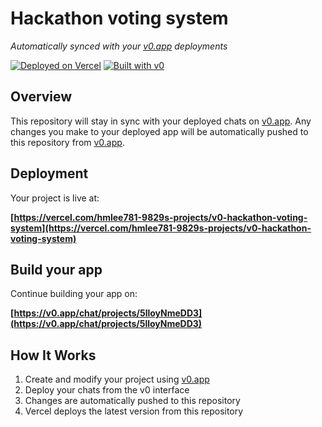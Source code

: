 # Hackathon voting system

*Automatically synced with your [v0.app](https://v0.app) deployments*

[![Deployed on Vercel](https://img.shields.io/badge/Deployed%20on-Vercel-black?style=for-the-badge&logo=vercel)](https://vercel.com/hmlee781-9829s-projects/v0-hackathon-voting-system)
[![Built with v0](https://img.shields.io/badge/Built%20with-v0.app-black?style=for-the-badge)](https://v0.app/chat/projects/5lloyNmeDD3)

## Overview

This repository will stay in sync with your deployed chats on [v0.app](https://v0.app).
Any changes you make to your deployed app will be automatically pushed to this repository from [v0.app](https://v0.app).

## Deployment

Your project is live at:

**[https://vercel.com/hmlee781-9829s-projects/v0-hackathon-voting-system](https://vercel.com/hmlee781-9829s-projects/v0-hackathon-voting-system)**

## Build your app

Continue building your app on:

**[https://v0.app/chat/projects/5lloyNmeDD3](https://v0.app/chat/projects/5lloyNmeDD3)**

## How It Works

1. Create and modify your project using [v0.app](https://v0.app)
2. Deploy your chats from the v0 interface
3. Changes are automatically pushed to this repository
4. Vercel deploys the latest version from this repository
